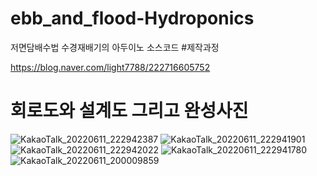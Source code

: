 # ebb_and_flood-Hydroponics
저면담배수법 수경재배기의 아두이노 소스코드
#제작과정

https://blog.naver.com/light7788/222716605752

# 회로도와 설계도 그리고 완성사진
![KakaoTalk_20220611_222942387](https://user-images.githubusercontent.com/56916629/173211312-89400599-0f1f-453d-b9eb-36784f7431e3.jpg)
![KakaoTalk_20220611_222941901](https://user-images.githubusercontent.com/56916629/173211318-2856207d-98fd-4108-9539-5d50336b4630.jpg)
![KakaoTalk_20220611_222942022](https://user-images.githubusercontent.com/56916629/173211325-42ed5976-3d04-40a4-a1a8-64fafe2035e1.jpg)
![KakaoTalk_20220611_222941780](https://user-images.githubusercontent.com/56916629/173211327-e23407f9-ca2b-43ea-bd02-b311cc93a65d.png)
![KakaoTalk_20220611_200009859](https://user-images.githubusercontent.com/56916629/173211328-da95b155-758a-4e24-b605-932b41c2e69f.jpg)

